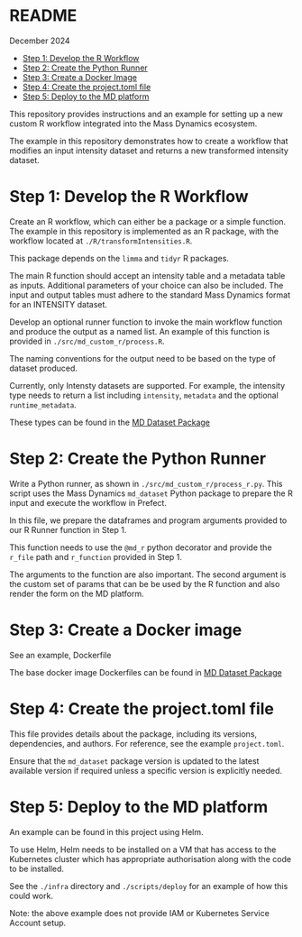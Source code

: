 README
================
December 2024

- [Step 1: Develop the R Workflow](#step-1-develop-the-r-workflow)
- [Step 2: Create the Python Runner](#step-2-create-the-python-runner)
- [Step 3: Create a Docker Image](#step-3-create-a-docker-image)
- [Step 4: Create the project.toml file](#step-4-create-the-project.toml-file)
- [Step 5: Deploy to the MD platform](#step-5-deploy-to-the-md-platform)

This repository provides instructions and an example for setting up a
new custom R workflow integrated into the Mass Dynamics ecosystem.

The example in this repository demonstrates how to create a workflow
that modifies an input intensity dataset and returns a new transformed
intensity dataset.

# Step 1: Develop the R Workflow

Create an R workflow, which can either be a package or a simple
function. The example in this repository is implemented as an R package,
with the workflow located at `./R/transformIntensities.R`.

This package depends on the `limma` and `tidyr` R packages.

The main R function should accept an intensity table and a metadata
table as inputs. Additional parameters of your choice can also be
included. The input and output tables must adhere to the standard Mass
Dynamics format for an INTENSITY dataset.

Develop an optional runner function to invoke the main workflow function and
produce the output as a named list. An example of this function is
provided in `./src/md_custom_r/process.R`.

The naming conventions for the output need to be based on the type of
dataset produced.

Currently, only Intensty datasets are supported. For example, the intensity
type needs to return a list including `intensity`, `metadata` and the optional
`runtime_metadata`.

These types can be found in the [MD Dataset Package](https://github.com/MassDynamics/md_dataset)

# Step 2: Create the Python Runner

Write a Python runner, as shown in `./src/md_custom_r/process_r.py`. This script uses
the Mass Dynamics `md_dataset` Python package to prepare the R input and
execute the workflow in Prefect.

In this file, we prepare the dataframes and program arguments provided
to our R Runner function in Step 1.

This function needs to use the `@md_r` python decorator and provide the
`r_file` path and `r_function` provided in Step 1.

The arguments to the function are also important. The second argument is the
custom set of params that can be be used by the R function and also render
the form on the MD platform.

# Step 3: Create a Docker image

See an example, Dockerfile

The base docker image Dockerfiles can be found in [MD Dataset Package](https://github.com/MassDynamics/md_dataset)

# Step 4: Create the project.toml file

This file provides details about the package, including its versions, dependencies, and authors. For reference, see the example `project.toml`.

Ensure that the `md_dataset` package version is updated to the latest available version if required unless a specific version is explicitly needed.

# Step 5: Deploy to the MD platform

An example can be found in this project using Helm.

To use Helm, Helm needs to be installed on a VM that has access to the
Kubernetes cluster which has appropriate authorisation along with the code to be installed.

See the `./infra` directory and `./scripts/deploy` for an example of how this could work.

Note: the above example does not provide IAM or Kubernetes Service Account setup.
